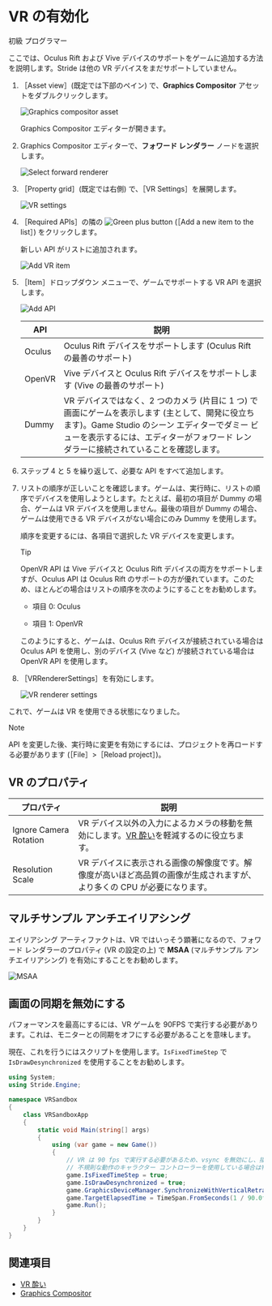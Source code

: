 # VR の有効化

<span class="label label-doc-level">初級</span>
<span class="label label-doc-audience">プログラマー</span>

ここでは、Oculus Rift および Vive デバイスのサポートをゲームに追加する方法を説明します。Stride は他の VR デバイスをまだサポートしていません。

1. ［Asset view］(既定では下部のペイン) で、**Graphics Compositor** アセットをダブルクリックします。

    ![Graphics compositor asset](../graphics/graphics-compositor/media/graphics-compositor-asset.png)

    Graphics Compositor エディターが開きます。

2. Graphics Compositor エディターで、**フォワード レンダラー** ノードを選択します。

    ![Select forward renderer](media/select-forward-renderer.png)

3. ［Property grid］(既定では右側) で、［VR Settings］を展開します。

    ![VR settings](media/vr-settings.png)

4. ［Required APIs］の隣の ![Green plus button](~/manual/game-studio/media/green-plus-icon.png) (［Add a new item to the list］) をクリックします。

    新しい API がリストに追加されます。

    ![Add VR item](media/add-vr-api.png)

5. ［Item］ドロップダウン メニューで、ゲームでサポートする VR API を選択します。

    ![Add API](media/select-vr-api.png)

    | API    | 説明
    |--------| --------
    | Oculus | Oculus Rift デバイスをサポートします (Oculus Rift の最善のサポート)
    | OpenVR | Vive デバイスと Oculus Rift デバイスをサポートします (Vive の最善のサポート)
    | Dummy  | VR デバイスではなく、2 つのカメラ (片目に 1 つ) で画面にゲームを表示します (主として、開発に役立ちます)。Game Studio のシーン エディターでダミー ビューを表示するには、エディターがフォワード レンダラーに接続されていることを確認します。

6. ステップ 4 と 5 を繰り返して、必要な API をすべて追加します。

7. リストの順序が正しいことを確認します。ゲームは、実行時に、リストの順序でデバイスを使用しようとします。たとえば、最初の項目が Dummy の場合、ゲームは VR デバイスを使用しません。最後の項目が Dummy の場合、ゲームは使用できる VR デバイスがない場合にのみ Dummy を使用します。

    順序を変更するには、各項目で選択した VR デバイスを変更します。

    >[!TIP]
    >OpenVR API は Vive デバイスと Oculus Rift デバイスの両方をサポートしますが、Oculus API は Oculus Rift のサポートの方が優れています。このため、ほとんどの場合はリストの順序を次のようにすることをお勧めします。
    >
    >* 項目 0: Oculus
    >
    >* 項目 1: OpenVR
    >
    >このようにすると、ゲームは、Oculus Rift デバイスが接続されている場合は Oculus API を使用し、別のデバイス (Vive など) が接続されている場合は OpenVR API を使用します。

8. ［VRRendererSettings］を有効にします。

    ![VR renderer settings](media/vr-renderer-settings.png)

これで、ゲームは VR を使用できる状態になりました。

>[!NOTE]
>API を変更した後、実行時に変更を有効にするには、プロジェクトを再ロードする必要があります (［File］>［Reload project］)。

## VR のプロパティ

| プロパティ                | 説明      
|-------------------------|--------
| Ignore Camera Rotation  | VR デバイス以外の入力によるカメラの移動を無効にします。[VR 酔い](vr-sickness.md)を軽減するのに役立ちます。   
| Resolution Scale        | VR デバイスに表示される画像の解像度です。解像度が高いほど高品質の画像が生成されますが、より多くの CPU が必要になります。

## マルチサンプル アンチエイリアシング

エイリアシング アーティファクトは、VR ではいっそう顕著になるので、フォワード レンダラーのプロパティ (VR の設定の上) で **MSAA** (マルチサンプル アンチエイリアシング) を有効にすることをお勧めします。

![MSAA](media/MSAA.png)

## 画面の同期を無効にする

パフォーマンスを最高にするには、VR ゲームを 90FPS で実行する必要があります。これは、モニターとの同期をオフにする必要があることを意味します。

現在、これを行うにはスクリプトを使用します。`IsFixedTimeStep` で `IsDrawDesynchronized` を使用することをお勧めします。

```cs
using System;
using Stride.Engine;

namespace VRSandbox
{
    class VRSandboxApp
    {
        static void Main(string[] args)
        {
            using (var game = new Game())
            {
                // VR は 90 fps で実行する必要があるため、vsync を無効にし、描画が同期されないようにする必要がある
                // 不規則な動作のキャラクター コントローラーを使用している場合は物理特性のタイム ステップも 90 fps に設定したいかもしれませんが、それはしないでください。可能な場合は運動学的剛体を使用します。
                game.IsFixedTimeStep = true;
                game.IsDrawDesynchronized = true;
                game.GraphicsDeviceManager.SynchronizeWithVerticalRetrace = false;
                game.TargetElapsedTime = TimeSpan.FromSeconds(1 / 90.0f);
                game.Run();
            }
        }
    }
}
```

## 関連項目

* [VR 酔い](vr-sickness.md)
* [Graphics Compositor](../graphics/graphics-compositor/index.md)
